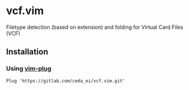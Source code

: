 # vcf.vim

Filetype detection (based on extension) and folding for Virtual Card Files
(VCF)

## Installation

### Using [vim-plug](https://github.com/junegunn/vim-plug)

```vim
Plug 'https://gitlab.com/ceda_ei/vcf.vim.git'
```
